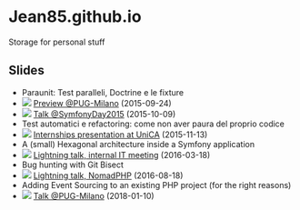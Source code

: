 # Jean85.github.io
Storage for personal stuff
## Slides
 * Paraunit: Test paralleli, Doctrine e le fixture
  * ![][ita] [Preview @PUG-Milano](http://jean85.github.io/slides/2015-09-paraunit-pugmi/index.html) (2015-09-24)
  * ![][ita] [Talk @SymfonyDay2015](http://jean85.github.io/slides/2015-10-paraunit-symfonyday/index.html) (2015-10-09)
 * Test automatici e refactoring: come non aver paura del proprio codice
  * ![][ita] [Internships presentation at UniCA](http://jean85.github.io/slides/2015-11-unica/index.html) (2015-11-13)
 * A (small) Hexagonal architecture inside a Symfony application
  * ![][eng] [Lightning talk, internal IT meeting](http://jean85.github.io/slides/2016-03-hexagonal/index.html) (2016-03-18)
 * Bug hunting with Git Bisect
  * ![][eng] [Lightning talk, NomadPHP](http://jean85.github.io/slides/2016-08-git-bisect/index.html) (2016-08-18)
 * Adding Event Sourcing to an existing PHP project (for the right reasons)
  * ![][eng] [Talk @PUG-Milano](http://jean85.github.io/slides/2018-01-event-sourcing/index.html) (2018-01-10)

[ita]: https://upload.wikimedia.org/wikipedia/en/thumb/0/03/Flag_of_Italy.svg/22px-Flag_of_Italy.svg.png
[eng]: https://upload.wikimedia.org/wikipedia/en/thumb/a/ae/Flag_of_the_United_Kingdom.svg/22px-Flag_of_the_United_Kingdom.svg.png

